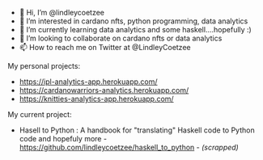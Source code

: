 - 👋 Hi, I’m @lindleycoetzee
- 👀 I’m interested in cardano nfts, python programming, data analytics
- 🌱 I’m currently learning data analytics and some haskell....hopefully :)
- 💞️ I’m looking to collaborate on cardano nfts or data analytics
- 📫 How to reach me on Twitter at @LindleyCoetzee

My personal projects:
* https://ipl-analytics-app.herokuapp.com/
* https://cardanowarriors-analytics.herokuapp.com/
* https://knitties-analytics-app.herokuapp.com/

My current project:
* Hasell to Python : A handbook for "translating" Haskell code to Python code and hopefuly more - https://github.com/lindleycoetzee/haskell_to_python - _(scrapped)_
